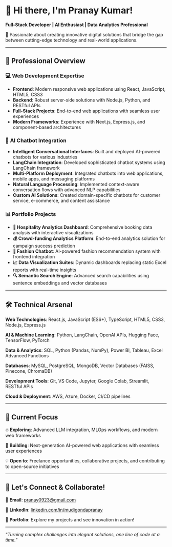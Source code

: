 # 👋 Hi there, I'm Pranay Kumar!

**Full-Stack Developer | AI Enthusiast | Data Analytics Professional**

🚀 Passionate about creating innovative digital solutions that bridge the gap between cutting-edge technology and real-world applications.

---

## 🌟 Professional Overview

### 💻 **Web Development Expertise**
- **Frontend**: Modern responsive web applications using React, JavaScript, HTML5, CSS3
- **Backend**: Robust server-side solutions with Node.js, Python, and RESTful APIs
- **Full-Stack Projects**: End-to-end web applications with seamless user experiences
- **Modern Frameworks**: Experience with Next.js, Express.js, and component-based architectures

### 🤖 **AI Chatbot Integration**
- **Intelligent Conversational Interfaces**: Built and deployed AI-powered chatbots for various industries
- **LangChain Integration**: Developed sophisticated chatbot systems using LangChain framework
- **Multi-Platform Deployment**: Integrated chatbots into web applications, mobile apps, and messaging platforms
- **Natural Language Processing**: Implemented context-aware conversation flows with advanced NLP capabilities
- **Custom AI Solutions**: Created domain-specific chatbots for customer service, e-commerce, and content assistance

### 📊 **Portfolio Projects**
- **🏨 Hospitality Analytics Dashboard**: Comprehensive booking data analysis with interactive visualizations
- **💰 Crowd-funding Analytics Platform**: End-to-end analytics solution for campaign success prediction
- **🤖 Fashion Chatbot**: AI-powered fashion recommendation system with frontend integration
- **📈 Data Visualization Suites**: Dynamic dashboards replacing static Excel reports with real-time insights
- **🔍 Semantic Search Engine**: Advanced search capabilities using sentence embeddings and vector databases

---

## 🛠️ Technical Arsenal

**Web Technologies**: React.js, JavaScript (ES6+), TypeScript, HTML5, CSS3, Node.js, Express.js

**AI & Machine Learning**: Python, LangChain, OpenAI APIs, Hugging Face, TensorFlow, PyTorch

**Data & Analytics**: SQL, Python (Pandas, NumPy), Power BI, Tableau, Excel Advanced Functions

**Databases**: MySQL, PostgreSQL, MongoDB, Vector Databases (FAISS, Pinecone, ChromaDB)

**Development Tools**: Git, VS Code, Jupyter, Google Colab, Streamlit, RESTful APIs

**Cloud & Deployment**: AWS, Azure, Docker, CI/CD pipelines

---

## 🎯 Current Focus

🔥 **Exploring**: Advanced LLM integration, MLOps workflows, and modern web frameworks

🚀 **Building**: Next-generation AI-powered web applications with seamless user experiences

💡 **Open to**: Freelance opportunities, collaborative projects, and contributing to open-source initiatives

---

## 🤝 Let's Connect & Collaborate!

📧 **Email**: [pranay0923@gmail.com](mailto:pranay0923@gmail.com)

🔗 **LinkedIn**: [linkedin.com/in/mudigondapranay](https://www.linkedin.com/in/mudigondapranay)

💼 **Portfolio**: Explore my projects and see innovation in action!

---

*"Turning complex challenges into elegant solutions, one line of code at a time."*
